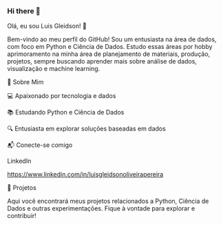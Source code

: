 ### Hi there 👋

Olá, eu sou Luis Gleidson! 👋

Bem-vindo ao meu perfil do GitHub! Sou um entusiasta na área de dados, com foco em Python e Ciência de Dados. Estudo essas áreas por hobby aprimoramento na minha área de planejamento de materiais, produção, projetos, sempre buscando aprender mais sobre análise de dados, visualização e machine learning.

📌 Sobre Mim


💻 Apaixonado por tecnologia e dados

📚 Estudando Python e Ciência de Dados

🔍 Entusiasta em explorar soluções baseadas em dados

📬 Conecte-se comigo


LinkedIn

https://www.linkedin.com/in/luisgleidsonoliveirapereira


🚀 Projetos

Aqui você encontrará meus projetos relacionados a Python, Ciência de Dados e outras experimentações. Fique à vontade para explorar e contribuir!
